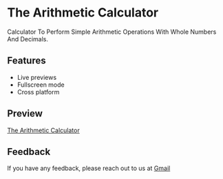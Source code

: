 
# The Arithmetic Calculator

 Calculator To Perform Simple Arithmetic Operations With Whole Numbers And Decimals. 

## Features

- Live previews
- Fullscreen mode
- Cross platform

## Preview

<a href=""> The Arithmetic Calculator </a>
## Feedback

If you have any feedback, please reach out to us at <a href="https://www.jvignesh609@gmail.com">Gmail</a>
